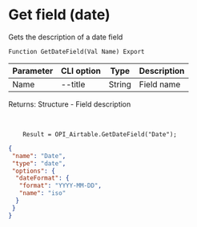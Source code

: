 ﻿---
sidebar_position: 7
---

# Get field (date)
 Gets the description of a date field



`Function GetDateField(Val Name) Export`

  | Parameter | CLI option | Type | Description |
  |-|-|-|-|
  | Name | --title | String | Field name |

  
  Returns:  Structure - Field description

<br/>




```bsl title="Code example"
    Result = OPI_Airtable.GetDateField("Date");
```
 



```json title="Result"
{
 "name": "Date",
 "type": "date",
 "options": {
  "dateFormat": {
   "format": "YYYY-MM-DD",
   "name": "iso"
  }
 }
}
```
